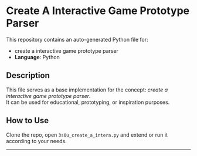 # Create A Interactive Game Prototype Parser

This repository contains an auto-generated Python file for:

- create a interactive game prototype parser
- **Language**: Python

## Description

This file serves as a base implementation for the concept: *create a interactive game prototype parser*.  
It can be used for educational, prototyping, or inspiration purposes.

## How to Use

Clone the repo, open `3s0u_create_a_intera.py` and extend or run it according to your needs.

---


